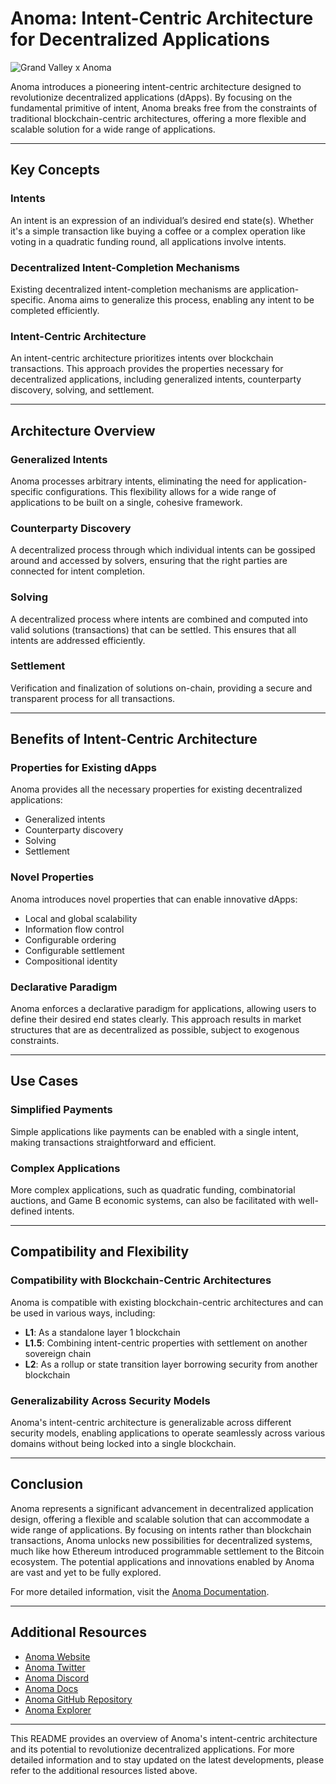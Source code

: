# Anoma: Intent-Centric Architecture for Decentralized Applications

![Grand Valley x Anoma](resources/gvxanoma.gif)

Anoma introduces a pioneering intent-centric architecture designed to revolutionize decentralized applications (dApps). By focusing on the fundamental primitive of intent, Anoma breaks free from the constraints of traditional blockchain-centric architectures, offering a more flexible and scalable solution for a wide range of applications.

---

## Key Concepts

### Intents

An intent is an expression of an individual’s desired end state(s). Whether it's a simple transaction like buying a coffee or a complex operation like voting in a quadratic funding round, all applications involve intents.

### Decentralized Intent-Completion Mechanisms

Existing decentralized intent-completion mechanisms are application-specific. Anoma aims to generalize this process, enabling any intent to be completed efficiently.

### Intent-Centric Architecture

An intent-centric architecture prioritizes intents over blockchain transactions. This approach provides the properties necessary for decentralized applications, including generalized intents, counterparty discovery, solving, and settlement.

---

## Architecture Overview

### Generalized Intents

Anoma processes arbitrary intents, eliminating the need for application-specific configurations. This flexibility allows for a wide range of applications to be built on a single, cohesive framework.

### Counterparty Discovery

A decentralized process through which individual intents can be gossiped around and accessed by solvers, ensuring that the right parties are connected for intent completion.

### Solving

A decentralized process where intents are combined and computed into valid solutions (transactions) that can be settled. This ensures that all intents are addressed efficiently.

### Settlement

Verification and finalization of solutions on-chain, providing a secure and transparent process for all transactions.

---

## Benefits of Intent-Centric Architecture

### Properties for Existing dApps

Anoma provides all the necessary properties for existing decentralized applications:

- Generalized intents
- Counterparty discovery
- Solving
- Settlement

### Novel Properties

Anoma introduces novel properties that can enable innovative dApps:

- Local and global scalability
- Information flow control
- Configurable ordering
- Configurable settlement
- Compositional identity

### Declarative Paradigm

Anoma enforces a declarative paradigm for applications, allowing users to define their desired end states clearly. This approach results in market structures that are as decentralized as possible, subject to exogenous constraints.

---

## Use Cases

### Simplified Payments

Simple applications like payments can be enabled with a single intent, making transactions straightforward and efficient.

### Complex Applications

More complex applications, such as quadratic funding, combinatorial auctions, and Game B economic systems, can also be facilitated with well-defined intents.

---

## Compatibility and Flexibility

### Compatibility with Blockchain-Centric Architectures

Anoma is compatible with existing blockchain-centric architectures and can be used in various ways, including:

- **L1**: As a standalone layer 1 blockchain
- **L1.5**: Combining intent-centric properties with settlement on another sovereign chain
- **L2**: As a rollup or state transition layer borrowing security from another blockchain

### Generalizability Across Security Models

Anoma's intent-centric architecture is generalizable across different security models, enabling applications to operate seamlessly across various domains without being locked into a single blockchain.

---

## Conclusion

Anoma represents a significant advancement in decentralized application design, offering a flexible and scalable solution that can accommodate a wide range of applications. By focusing on intents rather than blockchain transactions, Anoma unlocks new possibilities for decentralized systems, much like how Ethereum introduced programmable settlement to the Bitcoin ecosystem. The potential applications and innovations enabled by Anoma are vast and yet to be fully explored.

For more detailed information, visit the [Anoma Documentation](https://anoma.net/blog).

---

## Additional Resources

- [Anoma Website](https://anoma.net/)
- [Anoma Twitter](https://x.com/anoma)
- [Anoma Discord](https://discord.gg/TpUxyxvEDs)
- [Anoma Docs](https://anoma.net/blog)
- [Anoma GitHub Repository](https://github.com/anoma)
- [Anoma Explorer]()

---

This README provides an overview of Anoma's intent-centric architecture and its potential to revolutionize decentralized applications. For more detailed information and to stay updated on the latest developments, please refer to the additional resources listed above.
